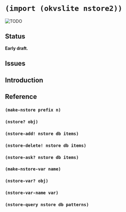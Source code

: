 # `(import (okvslite nstore2))`

![TODO](TODO)

## Status

**Early draft.**

## Issues

## Introduction

## Reference

### `(make-nstore prefix n)`

### `(nstore? obj)`

### `(nstore-add! nstore db items)`

### `(nstore-delete! nstore db items)`

### `(nstore-ask? nstore db items)`

### `(make-nstore-var name)`

### `(nstore-var? obj)`

### `(nstore-var-name var)`

### `(nstore-query nstore db patterns)`
